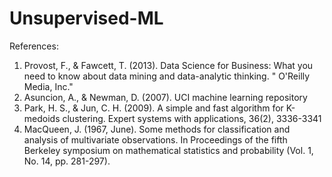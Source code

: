 # Unsupervised-ML

References:<br />
1. Provost, F., & Fawcett, T. (2013). Data Science for Business: What you need to know about data mining and data-analytic thinking. " O'Reilly Media, Inc." <br />
2. Asuncion, A., & Newman, D. (2007). UCI machine learning repository <br />
3. Park, H. S., & Jun, C. H. (2009). A simple and fast algorithm for K-medoids clustering. Expert systems with applications, 36(2), 3336-3341 <br />
4. MacQueen, J. (1967, June). Some methods for classification and analysis of multivariate observations. In Proceedings of the fifth Berkeley symposium on mathematical statistics and probability (Vol. 1, No. 14, pp. 281-297).



